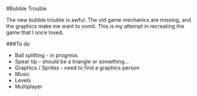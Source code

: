 #Bubble Trouble

The new bubble trouble is awful. The old game mechanics are missing, and the graphics make me want to vomit. This is my attempt in recreating the game that I once loved. 

###To do
* Ball splitting - in progress.
* Spear tip - should be a triangle or something...
* Graphics / Sprites - need to find a graphics person
* Music
* Levels 
* Multiplayer
